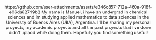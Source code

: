 
<p align="center">
https://github.com/user-attachments/assets/e346c857-712a-460a-918f-e06da62749b2
My name is Manuel, i have an undergrad in chemical sciences and im studying applied mathematics to data sciences in the University of Buenos Aires (UBA), Argentina. 
I'll be sharing my personal proyects, my academic proyects and  all the past proyects that i've done didn't uplaod while doing them. Hopefully you find something useful! 

